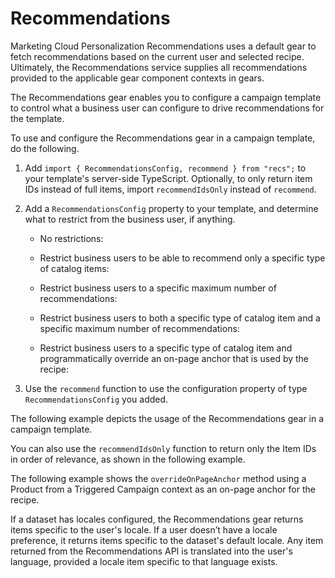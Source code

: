 # Recommendations

Marketing Cloud Personalization Recommendations uses a default gear to fetch
recommendations based on the current user and selected recipe. Ultimately, the
Recommendations service supplies all recommendations provided to the
applicable gear component contexts in gears.

The Recommendations gear enables you to configure a campaign template to
control what a business user can configure to drive recommendations for the
template.

To use and configure the Recommendations gear in a campaign template, do the
following.

  1. Add `import { RecommendationsConfig, recommend } from "recs";` to your template's server-side TypeScript. Optionally, to only return item IDs instead of full items, import `recommendIdsOnly` instead of `recommend`.

  2. Add a `RecommendationsConfig` property to your template, and determine what to restrict from the business user, if anything.

     * No restrictions:

     * Restrict business users to be able to recommend only a specific type of catalog items:

     * Restrict business users to a specific maximum number of recommendations:

     * Restrict business users to both a specific type of catalog item and a specific maximum number of recommendations:

     * Restrict business users to a specific type of catalog item and programmatically override an on-page anchor that is used by the recipe:

  3. Use the `recommend` function to use the configuration property of type `RecommendationsConfig` you added.

The following example depicts the usage of the Recommendations gear in a
campaign template.

You can also use the `recommendIdsOnly` function to return only the Item IDs
in order of relevance, as shown in the following example.

The following example shows the `overrideOnPageAnchor` method using a Product
from a Triggered Campaign context as an on-page anchor for the recipe.

If a dataset has locales configured, the Recommendations gear returns items
specific to the user's locale. If a user doesn’t have a locale preference, it
returns items specific to the dataset's default locale. Any item returned from
the Recommendations API is translated into the user's language, provided a
locale item specific to that language exists.

